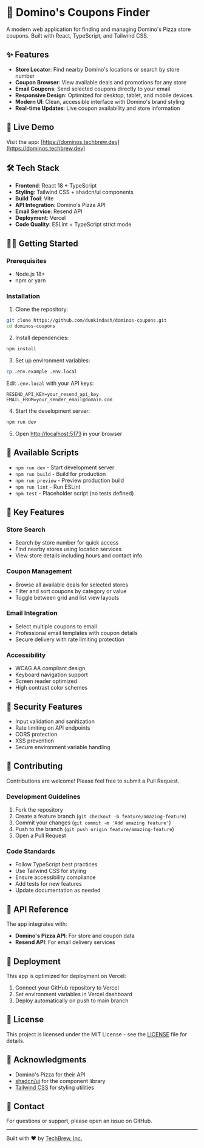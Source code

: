 # 🍕 Domino's Coupons Finder

A modern web application for finding and managing Domino's Pizza store coupons. Built with React, TypeScript, and Tailwind CSS.

## ✨ Features

- **Store Locator**: Find nearby Domino's locations or search by store number
- **Coupon Browser**: View available deals and promotions for any store
- **Email Coupons**: Send selected coupons directly to your email
- **Responsive Design**: Optimized for desktop, tablet, and mobile devices
- **Modern UI**: Clean, accessible interface with Domino's brand styling
- **Real-time Updates**: Live coupon availability and store information

## 🚀 Live Demo

Visit the app: [https://dominos.techbrew.dev](https://dominos.techbrew.dev)

## 🛠️ Tech Stack

- **Frontend**: React 18 + TypeScript
- **Styling**: Tailwind CSS + shadcn/ui components
- **Build Tool**: Vite
- **API Integration**: Domino's Pizza API
- **Email Service**: Resend API
- **Deployment**: Vercel
- **Code Quality**: ESLint + TypeScript strict mode

## 🏃‍♂️ Getting Started

### Prerequisites

- Node.js 18+
- npm or yarn

### Installation

1. Clone the repository:
```bash
git clone https://github.com/dunkindash/dominos-coupons.git
cd dominos-coupons
```

2. Install dependencies:
```bash
npm install
```

3. Set up environment variables:
```bash
cp .env.example .env.local
```

Edit `.env.local` with your API keys:
```env
RESEND_API_KEY=your_resend_api_key
EMAIL_FROM=your_sender_email@domain.com
```

4. Start the development server:
```bash
npm run dev
```

5. Open [http://localhost:5173](http://localhost:5173) in your browser

## 🔧 Available Scripts

- `npm run dev` - Start development server
- `npm run build` - Build for production
- `npm run preview` - Preview production build
- `npm run lint` - Run ESLint
- `npm test` - Placeholder script (no tests defined)

## 🌟 Key Features

### Store Search
- Search by store number for quick access
- Find nearby stores using location services
- View store details including hours and contact info

### Coupon Management
- Browse all available deals for selected stores
- Filter and sort coupons by category or value
- Toggle between grid and list view layouts

### Email Integration
- Select multiple coupons to email
- Professional email templates with coupon details
- Secure delivery with rate limiting protection

### Accessibility
- WCAG AA compliant design
- Keyboard navigation support
- Screen reader optimized
- High contrast color schemes

## 🔐 Security Features

- Input validation and sanitization
- Rate limiting on API endpoints
- CORS protection
- XSS prevention
- Secure environment variable handling

## 🤝 Contributing

Contributions are welcome! Please feel free to submit a Pull Request.

### Development Guidelines

1. Fork the repository
2. Create a feature branch (`git checkout -b feature/amazing-feature`)
3. Commit your changes (`git commit -m 'Add amazing feature'`)
4. Push to the branch (`git push origin feature/amazing-feature`)
5. Open a Pull Request

### Code Standards

- Follow TypeScript best practices
- Use Tailwind CSS for styling
- Ensure accessibility compliance
- Add tests for new features
- Update documentation as needed

## 📝 API Reference

The app integrates with:
- **Domino's Pizza API**: For store and coupon data
- **Resend API**: For email delivery services

## 🚀 Deployment

This app is optimized for deployment on Vercel:

1. Connect your GitHub repository to Vercel
2. Set environment variables in Vercel dashboard
3. Deploy automatically on push to main branch

## 📄 License

This project is licensed under the MIT License - see the [LICENSE](LICENSE) file for details.

## 🙏 Acknowledgments

- Domino's Pizza for their API
- [shadcn/ui](https://ui.shadcn.com/) for the component library
- [Tailwind CSS](https://tailwindcss.com/) for styling utilities

## 📧 Contact

For questions or support, please open an issue on GitHub.

---

Built with ❤️ by [TechBrew, Inc.](https://github.com/dunkindash)